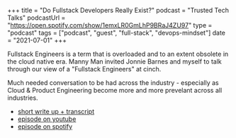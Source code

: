 +++
title =  "Do Fullstack Developers Really Exist?"
podcast = "Trusted Tech Talks"
podcastUrl = "https://open.spotify.com/show/1emxLR0GmLhP9BRaJ4ZU97"
type = "podcast"
tags = ["podcast", "guest", "full-stack", "devops-mindset"]
date = "2021-07-01"
+++

Fullstack Engineers is a term that is overloaded and to an extent obsolete in the cloud native era. Manny Man invited Jonnie Barnes and myself to talk through our view of a "Fullstack Engineers" at cinch. 

Much needed conversation to be had across the industry - especially as Cloud & Product Engineering become more and more prevelant across all industries.

- [short write up + transcript](https://www.maxwellbond.co.uk/blog/exploring-fullstack-development-with-jonnie-barnes-and-apostolis-apostolidis-what-is-fullstack-development-)
- [episode on youtube](https://youtu.be/Z0YiuMb_WMA)
- [episode on spotify](https://open.spotify.com/episode/44UCENL6INj9Q4ztlVLQuR)
